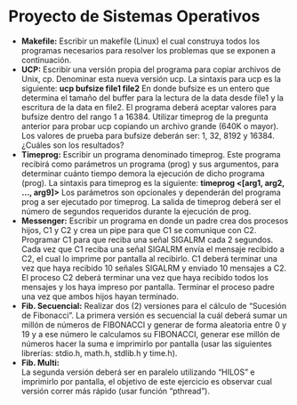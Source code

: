 # Proyecto de Sistemas Operativos

* **Makefile:** 
Escribir un makefile (Linux) el cual construya todos los programas necesarios para resolver
los problemas que se exponen a continuación.
* **UCP:** 
Escribir una versión propia del programa para copiar archivos de Unix, cp.
Denominar esta nueva versión ucp. La sintaxis para ucp es la siguiente:
**ucp bufsize file1 file2**
En donde bufsize es un entero que determina el tamaño del buffer para la lectura de la data
desde file1 y la escritura de la data en file2. El programa deberá aceptar valores para bufsize
dentro del rango 1 a 16384. Utilizar timeprog de la pregunta anterior para probar ucp
copiando un archivo grande (640K o mayor). Los valores de prueba para bufsize deberán ser: 1,
32, 8192 y 16384. ¿Cuáles son los resultados? 
* **Timeprog:** 
Escribir un programa denominado timeprog. Este programa recibirá como parámetros un
programa (prog) y sus argumentos, para determinar cuánto tiempo demora la ejecución de
dicho programa (prog). La sintaxis para timeprog es la siguiente:
**timeprog <prog><[arg1, arg2, ..., arg9]>**
Los parámetros son opcionales y dependerán del programa prog a ser ejecutado por timeprog.
La salida de timeprog deberá ser el número de segundos requeridos durante la ejecución de
prog. 
* **Messenger:** 
Escribir un programa en donde un padre crea dos procesos hijos, C1 y C2 y crea un pipe para
que C1 se comunique con C2. Programar C1 para que reciba una señal SIGALRM cada 2
segundos. Cada vez que C1 reciba una señal SIGALRM envía el mensaje recibido a C2, el cual lo
imprime por pantalla al recibirlo. C1 deberá terminar una vez que haya recibido 10 señales
SIGALRM y enviado 10 mensajes a C2. El proceso C2 deberá terminar una vez que haya
recibido todos los mensajes y los haya impreso por pantalla. Terminar el proceso padre una
vez que ambos hijos hayan terminado. 
* **Fib. Secuencial:** 
Realizar dos (2) versiones para el cálculo de “Sucesión de Fibonacci”. La primera versión es
secuencial la cuál deberá sumar un millón de números de FIBONACCI y generar de forma
aleatoria entre 0 y 19 y a ese número le calculamos su FIBONACCI, generar ese millón de
números hacer la suma e imprimirlo por pantalla (usar las siguientes librerías: stdio.h, math.h,
stdlib.h y time.h).
* **Fib. Multi:**  
La segunda versión deberá ser en paralelo utilizando “HILOS” e imprimirlo
por pantalla, el objetivo de este ejercicio es observar cual versión correr más rápido (usar
función “pthread”). 